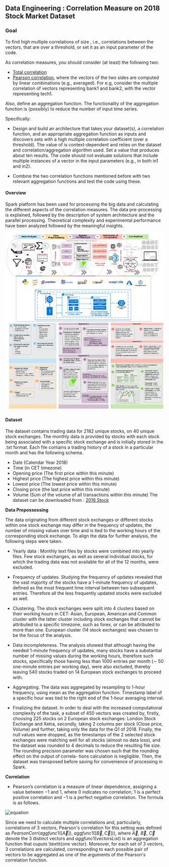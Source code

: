 ## Data Engineering : Correlation Measure on 2018 Stock Market Dataset


### Goal

To find high multiple correlations of size , i.e., correlations between the vectors, that are over a threshold, or set it as an input parameter of the code.

As correlation measures, you should consider (at least) the following two:

- [Total correlation](https://en.wikipedia.org/wiki/Total_correlation)
- [Pearson correlation](https://en.wikipedia.org/wiki/Pearson_correlation_coefficient), where the vectors of the two sides are computed by linear combinations (e.g., averaged). For e.g, consider the multiple correlation of vectors representing bank1 and bank2, with the vector representing tech1.

Also, define an aggregation function. The functionality of the aggregation function is (possibly) to reduce the number of input time series.

Specifically:

- Design and build an architecture that takes your dataset(s), a correlation function, and an appropriate aggregation function as inputs and discovers sets with a high multiple correlation coefficient (over a threshold). The value of is context-dependent and relies on the dataset and correlation/aggregation algorithm used. Set a value that produces about ten results. The code should not evaluate solutions that include multiple instances of a vector in the input parameters (e.g., in both in1 and in2).

- Combine the two correlation functions mentioned before with two relevant aggregation functions and test the code using these.

#### Overview

Spark platform has been used for processing the big data and calculating the different aspects of the correlation measures. The data pre-processing is explained, followed by the description of system architecture and the parallel processing. Theoretical complexity and experimental performance have been analyzed followed by the meaningful insights.

![Architecture](/img/architecture.png)

#### Dataset

The dataset contains trading data for 2182 unique stocks, on 40 unique stock exchanges. The monthly data is provided by stocks with each stock being associated with a specific stock exchange and is initially stored in the .txt format. Each file contains a trading history of a stock in a particular month and has the following schema.

- Date (Calendar Year 2018)
- Time (in CET timezone)
- Opening price (The first price within this minute)
- Highest price (The highest price within this minute)
- Lowest price (The lowest price within this minute)
- Closing price (the last price within this minute)
- Volume (Sum of the volume of all transactions within this minute)
The dataset can be downloaded from : [2018 Stock](https://www.kaggle.com/rhnfzl/stock-dataset-of-2018)


**Data Prepossessing**

The data originating from different stock exchanges or different stocks within one stock exchange may differ in the frequency of updates, the number of missing values over time and is tied to the working hours of the corresponding stock exchange. To align the data for further analysis, the following steps were taken.

- Yearly data : Monthly text files by stocks were combined into yearly files. Few stock exchanges, as well as several individual stocks, for which the trading data was not available for all of the 12 months, were excluded.
 
- Frequency of updates. Studying the frequency of updates revealed that the vast majority of the stocks have a 1-minute frequency of updates, defined as the most frequent time interval between two subsequent entries. Therefore all the less frequently updated stocks were excluded as well.
 
- Clustering. The stock exchanges were split into 4 clusters based on their working hours in CET: Asian, European, American and Common cluster with the latter cluster including stock exchanges that cannot be attributed to a specific timezone, such as forex, or can be attributed to more than one. European cluster (14 stock exchanges) was chosen to be the focus of the analysis.

- Data incompleteness. The analysis showed that although having the needed 1-minute frequency of updates, many stocks have a substantial number of missing values during the working hours, therefore such stocks, specifically those having less than 1000 entries per month (∼ 50 one-minute entries per working day), were also excluded, thereby leaving 540 stocks traded on 14 European stock exchanges to proceed with.

- Aggregating. The data was aggregated by resampling to 1-hour frequency, using mean as the aggregation function. Timestamp label of a specific hour was tied to the right end of the 1-hour averaging interval.

- Finalizing the dataset. In order to deal with the increased computational complexity of the task, a subset of 450 vectors was created by, firstly, choosing 225 stocks on 2 European stock exchanges: London Stock Exchange and Xetra, secondly, taking 2 columns per stock (Close price, Volume) and further, taking only the data for the Q1 of 2018. Finally, the null values were dropped, as the timestamps of the 2 selected stock exchanges were matching well for all stocks (almost no data loss), and the dataset was rounded to 4 decimals to reduce the resulting file size. The rounding precision parameter was chosen such that the rounding effect on the output of correla- tions calculation is negligible. Then, the dataset was transposed before saving for convenience of processing in Spark.

**Correlation**

- Pearson’s correlation is a measure of linear dependence, assigning a value between −1 and 1, where 0 indicates no correlation, 1 is a perfect positive correlation and −1 is a perfect negative correlation. The formula is as follows.

![equation](https://latex.codecogs.com/gif.latex?r_{xy}=\dfrac&space;{\sum&space;^{n}_{i=1}\left(&space;x_{i}-\overline&space;{x}\right)&space;\left(&space;y_{i}-\overline&space;{y}\right)&space;}{\sqrt&space;{\sum&space;^{n}_{i=1}\left(&space;x_{i}-\overline&space;{x}\right)&space;^{2}}\sqrt&space;{\sum&space;^{n}_{i=1}\left(&space;y_{i}-\overline&space;{y}\right)&space;^{2}}})
 
Since we need to calculate multiple correlations and, particularly, correlations of 3 vectors, Pearson's correlation for this setting was defined as $PearsonCorr\left( aggfunc1([\overrightarrow{A}]), \; aggfunc1([\overrightarrow{B}, \overrightarrow{C}]) \right)$, where $\overrightarrow{A}$, $\overrightarrow{B}$, $\overrightarrow{C}$ denote the 3 distinct vectors and $aggfunc1(vectorsList)$ is an aggregation function that ouputs \textit{one vector}. Moreover, for each set of 3 vectors, 3 correlations are calculated, corresponding to each possible pair of vectors to be aggregated as one of the arguments of the Pearson's correlation function.
